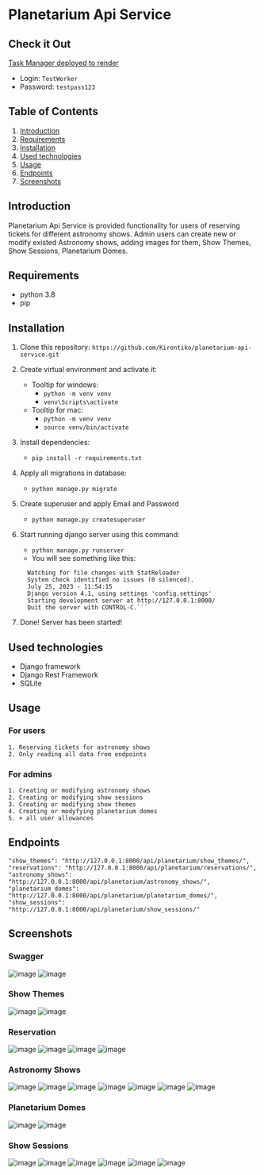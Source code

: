 # Planetarium Api Service

## Check it Out

[Task Manager deployed to render](https://task-manager-n7we.onrender.com)
- Login: ```TestWorker```
- Password: ```testpass123```
## Table of Contents
 1. [Introduction](#introduction)
 2. [Requirements](#requirements)
 3. [Installation](#installation)
 4. [Used technologies](#used-technologies)
 5. [Usage](#usage)
 6. [Endpoints](#endpoints) 
 7. [Screenshots](#screenshots) 


## Introduction
Planetarium Api Service is provided functionality for users of reserving
tickets for different astronomy shows. Admin users can create new or modify 
existed Astronomy shows, adding images for them, Show Themes, Show Sessions, 
Planetarium Domes.


## Requirements
* python 3.8
* pip

## Installation
1. Clone this repository:
    ```https://github.com/Kirontiko/planetarium-api-service.git```
2. Create virtual environment and activate it:
   * Tooltip for windows:
     - ```python -m venv venv``` 
     - ```venv\Scripts\activate```
   * Tooltip for mac:
     - ```python -m venv venv```
     - ```source venv/bin/activate```

3. Install dependencies:
    - ```pip install -r requirements.txt```

4. Apply all migrations in database:
   - ```python manage.py migrate```

5. Create superuser and apply Email and Password
   - ```python manage.py createsuperuser```

6. Start running django server using this command:
   - ```python manage.py runserver```
   - You will see something like this:
   ```
     Watching for file changes with StatReloader
     System check identified no issues (0 silenced).
     July 25, 2023 - 11:54:15
     Django version 4.1, using settings 'config.settings'
     Starting development server at http://127.0.0.1:8000/
     Quit the server with CONTROL-C.```
7. Done! Server has been started!

## Used technologies
- Django framework
- Django Rest Framework
- SQLite


## Usage
### For users
    1. Reserving tickets for astronomy shows
    2. Only reading all data from endpoints
### For admins
    1. Creating or modifying astronomy shows
    2. Creating or modifying show sessions
    3. Creating or modifying show themes
    4. Creating or modyfying planetarium domes
    5. + all user allowances

## Endpoints
    "show_themes": "http://127.0.0.1:8000/api/planetarium/show_themes/",
    "reservations": "http://127.0.0.1:8000/api/planetarium/reservations/",
    "astronomy_shows": "http://127.0.0.1:8000/api/planetarium/astronomy_shows/",
    "planetarium_domes": "http://127.0.0.1:8000/api/planetarium/planetarium_domes/",
    "show_sessions": "http://127.0.0.1:8000/api/planetarium/show_sessions/"

## Screenshots

### Swagger
![image](https://github.com/Kirontiko/planetarium-api-service/assets/90575903/78e6d90c-06c0-4fb0-8ae7-44d09ea8db1e)
![image](https://github.com/Kirontiko/planetarium-api-service/assets/90575903/d685095f-26ee-4a59-b1bf-3471bce1b8ca)
### Show Themes

![image](https://github.com/Kirontiko/planetarium-api-service/assets/90575903/9fd2b8e3-8db5-4217-9f93-c2cd9d826a4f)
![image](https://github.com/Kirontiko/planetarium-api-service/assets/90575903/80f81974-1667-4da1-9ea2-db1167423965)

### Reservation
![image](https://github.com/Kirontiko/planetarium-api-service/assets/90575903/af19419b-094a-4526-8f0e-eb130b4b9dc7)
![image](https://github.com/Kirontiko/planetarium-api-service/assets/90575903/8f813d30-107c-4a2c-baef-3e132ac01ebf)
![image](https://github.com/Kirontiko/planetarium-api-service/assets/90575903/ff41414a-2478-4ee1-b4dd-66fc9d483434)
![image](https://github.com/Kirontiko/planetarium-api-service/assets/90575903/bcc342f8-6ae8-406c-b9a5-6744b40f7b3b)

### Astronomy Shows

![image](https://github.com/Kirontiko/planetarium-api-service/assets/90575903/4f304a54-55ea-4ce3-9564-876707f63994)
![image](https://github.com/Kirontiko/planetarium-api-service/assets/90575903/0736dba4-fdb5-4055-bff9-b5821225aa73)
![image](https://github.com/Kirontiko/planetarium-api-service/assets/90575903/99122ee9-87d9-4e0d-a8d1-7a922b9a2e53)
![image](https://github.com/Kirontiko/planetarium-api-service/assets/90575903/ec896cd8-1dde-45c9-9b2b-5d192862bfda)
![image](https://github.com/Kirontiko/planetarium-api-service/assets/90575903/a6720a31-1507-4ca8-bbbe-4afcc37e750b)
![image](https://github.com/Kirontiko/planetarium-api-service/assets/90575903/4b2ff705-42f3-4280-888e-50753b40a3f3)
![image](https://github.com/Kirontiko/planetarium-api-service/assets/90575903/66735d70-6ee9-4e14-9439-388a1fdda062)


### Planetarium Domes

![image](https://github.com/Kirontiko/planetarium-api-service/assets/90575903/5f1a4f30-9da5-49fc-adc5-d45156ab25b1)
![image](https://github.com/Kirontiko/planetarium-api-service/assets/90575903/1cbe1064-cc15-4579-8366-552df762832a)



### Show Sessions
![image](https://github.com/Kirontiko/planetarium-api-service/assets/90575903/d1f76a6a-d5ff-4a0c-bf6b-41f1c06a0b84)
![image](https://github.com/Kirontiko/planetarium-api-service/assets/90575903/a53670c8-6887-4a68-a0d8-2b94af1d4376)
![image](https://github.com/Kirontiko/planetarium-api-service/assets/90575903/87a93bdd-cbaf-4e60-a3c4-e18323ff9cdc)
![image](https://github.com/Kirontiko/planetarium-api-service/assets/90575903/d6c6e85e-8f8a-4ee6-b911-d420c3f1dde2)
![image](https://github.com/Kirontiko/planetarium-api-service/assets/90575903/f99f19d5-7645-4787-96fe-524e74069b9a) 
![image](https://github.com/Kirontiko/planetarium-api-service/assets/90575903/f649b7da-0ac6-4d2b-af9b-505ce9ebde6d)
